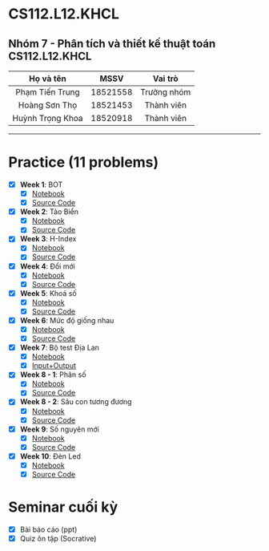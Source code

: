 # CS112.L12.KHCL
## Nhóm 7 - Phân tích và thiết kế thuật toán CS112.L12.KHCL
  |       **Họ và tên**      |       **MSSV**       |  **Vai trò**  |
  |     :------------:       |    :-------------:   |   :-----:     |
  |     Phạm Tiến Trung      |      18521558        |   Trưởng nhóm |
  |     Hoàng Sơn Thọ        |      18521453        |   Thành viên  |
  |     Huỳnh Trọng Khoa     |      18520918        |   Thành viên  |
  
---
# Practice (11 problems)
- [x] **Week 1**: BOT
  - [x] [Notebook](https://github.com/trungphamuit/CS112.L12.KHCL/blob/master/Practice/Week%201/BOT.ipynb)
  - [x] [Source Code](https://github.com/trungphamuit/CS112.L12.KHCL/blob/master/Practice/Week%201/Week1_1.py)
- [x] **Week 2**: Tảo Biển
  - [x] [Notebook](https://github.com/trungphamuit/CS112.L12.KHCL/blob/master/Practice/Week%202/T%E1%BA%A3o%20Bi%E1%BB%83n_report.ipynb)
  - [x] [Source Code](https://github.com/trungphamuit/CS112.L12.KHCL/blob/master/Practice/Week%202/Week2.py)
- [x] **Week 3**: H-Index
  - [x] [Notebook](https://github.com/trungphamuit/CS112.L12.KHCL/blob/master/Practice/Week%203/H_index.ipynb)
  - [x] [Source Code](https://github.com/trungphamuit/CS112.L12.KHCL/blob/master/Practice/Week%203/Week3.py)
- [x] **Week 4**: Đổi mới
  - [x] [Notebook](https://github.com/trungphamuit/CS112.L12.KHCL/blob/master/Practice/Week%204/DoiMoi.ipynb)
  - [x] [Source Code](https://github.com/trungphamuit/CS112.L12.KHCL/blob/master/Practice/Week%204/Week4.py)
- [x] **Week 5**: Khoá số
  - [x] [Notebook](https://github.com/trungphamuit/CS112.L12.KHCL/blob/master/Practice/Week%205/KhoaSo.ipynb)
  - [x] [Source Code](https://github.com/trungphamuit/CS112.L12.KHCL/blob/master/Practice/Week%205/Week5.py)
- [x] **Week 6**: Mức độ giống nhau
  - [x] [Notebook](https://github.com/trungphamuit/CS112.L12.KHCL/blob/master/Practice/Week%206/MucDoGiongNhau.ipynb)
  - [x] [Source Code](https://github.com/trungphamuit/CS112.L12.KHCL/blob/master/Practice/Week%206/Week6.py)
- [x] **Week 7**: Bộ test Địa Lan
  - [x] [Notebook](https://github.com/trungphamuit/CS112.L12.KHCL/blob/master/Practice/Week%207/TEST_PLAN.ipynb)
  - [x] [Input+Output](https://github.com/trungphamuit/CS112.L12.KHCL/tree/master/Practice/Week%207)
- [x] **Week 8 - 1**: Phân số
  - [x] [Notebook](https://github.com/trungphamuit/CS112.L12.KHCL/blob/master/Practice/Week%208/Fraction.ipynb)
  - [x] [Source Code](https://github.com/trungphamuit/CS112.L12.KHCL/blob/master/Practice/Week%208/Week8_1.py)
- [x] **Week 8 - 2**: Sâu con tương đương
  - [x] [Notebook](https://github.com/trungphamuit/CS112.L12.KHCL/blob/master/Practice/Week%208/Xau_con_tuong_duong.ipynb)
  - [x] [Source Code](https://github.com/trungphamuit/CS112.L12.KHCL/blob/master/Practice/Week%208/Week8_2.py)
- [x] **Week 9**: Số nguyên mới
  - [x] [Notebook](https://github.com/trungphamuit/CS112.L12.KHCL/blob/master/Practice/Week%209/SoNguyenMoi.ipynb)
  - [x] [Source Code](https://github.com/trungphamuit/CS112.L12.KHCL/blob/master/Practice/Week%209/Week9.py)
- [x] **Week 10**: Đèn Led
  - [x] [Notebook](https://github.com/trungphamuit/CS112.L12.KHCL/blob/master/Practice/Week%2010/Den_Led.ipynb)
  - [x] [Source Code](https://github.com/trungphamuit/CS112.L12.KHCL/blob/master/Practice/Week%2010/Week10.py)

# Seminar cuối kỳ
- [x] Bài báo cáo (ppt)
- [x] Quiz ôn tập (Socrative)
